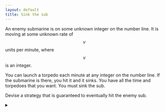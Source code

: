 ```yaml
---
layout: default
title: Sink the sub
---
```


An enemy submarine is on some unknown integer on the number line. It is moving
at some unknown rate of  $$ v $$  units per minute, where  $$ v $$  is an integer.

You can launch a torpedo each minute at any integer on the number line. If the
submarine is there, you hit it and it sinks. You have all the time and torpedoes
that you want. You must sink the sub.

Devise a strategy that is guaranteed to eventually hit the enemy sub.

<details><summary></summary>

Look the grid of integer points on the Cartesian plane. Starting at $$ (0,0) $$,
visit each point in turn one every minute. Fire at  $$ f(t) = x + y t $$ . This will
guarantee to eventually hit the sub.

### Proof

Let the sub's position be given by  $$ s(t) = x_0 + v t $$ . Note that both  $$ x_0 $$  and
 $$ v $$  are the set of integers ( $$ \mathbb{Z} $$ ). Since  $$ \mathbb{Z} $$  is countable,
we know that the set of all trajectories is countable also, as it is of size
 $$ \mathbb{Z}^2 $$ .

Thus if we enumerate all possible trajectories and try each on in turn, we will
eventually hit the sub.

In fact, this works if the sub can move to any rational number, algebraic number
or any other countable set.

</details>
